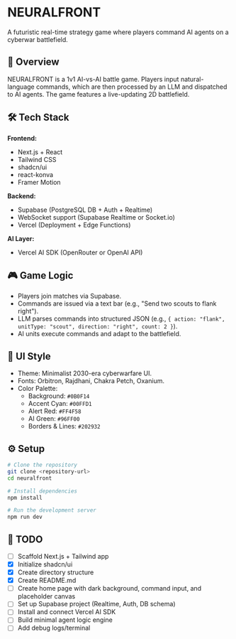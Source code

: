 # NEURALFRONT

A futuristic real-time strategy game where players command AI agents on a cyberwar battlefield.

## 🚀 Overview

NEURALFRONT is a 1v1 AI-vs-AI battle game. Players input natural-language commands, which are then processed by an LLM and dispatched to AI agents. The game features a live-updating 2D battlefield.

## 🛠 Tech Stack

**Frontend:**
- Next.js + React
- Tailwind CSS
- shadcn/ui
- react-konva
- Framer Motion

**Backend:**
- Supabase (PostgreSQL DB + Auth + Realtime)
- WebSocket support (Supabase Realtime or Socket.io)
- Vercel (Deployment + Edge Functions)

**AI Layer:**
- Vercel AI SDK (OpenRouter or OpenAI API)

## 🎮 Game Logic

- Players join matches via Supabase.
- Commands are issued via a text bar (e.g., "Send two scouts to flank right").
- LLM parses commands into structured JSON (e.g., `{ action: "flank", unitType: "scout", direction: "right", count: 2 }`).
- AI units execute commands and adapt to the battlefield.

## 🎨 UI Style

- Theme: Minimalist 2030-era cyberwarfare UI.
- Fonts: Orbitron, Rajdhani, Chakra Petch, Oxanium.
- Color Palette:
    - Background: `#0B0F14`
    - Accent Cyan: `#00FFD1`
    - Alert Red: `#FF4F58`
    - AI Green: `#96FF00`
    - Borders & Lines: `#202932`

## ⚙️ Setup

```bash
# Clone the repository
git clone <repository-url>
cd neuralfront

# Install dependencies
npm install

# Run the development server
npm run dev
```

## 📝 TODO

- [ ] Scaffold Next.js + Tailwind app
- [x] Initialize shadcn/ui
- [x] Create directory structure
- [x] Create README.md
- [ ] Create home page with dark background, command input, and placeholder canvas
- [ ] Set up Supabase project (Realtime, Auth, DB schema)
- [ ] Install and connect Vercel AI SDK
- [ ] Build minimal agent logic engine
- [ ] Add debug logs/terminal 